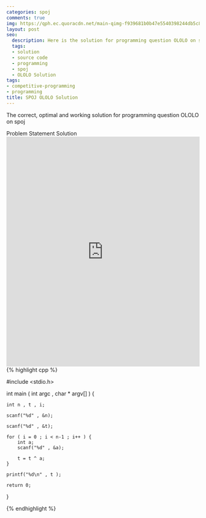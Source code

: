 ```yaml
---
categories: spoj
comments: true
img: https://qph.ec.quoracdn.net/main-qimg-f939681b0b47e5540398244db5c8966f?convert_to_webp=true
layout: post
seo:
  description: Here is the solution for programming question OLOLO on spoj
  tags:
  - solution
  - source code
  - programming
  - spoj
  - OLOLO Solution
tags:
- competitive-programming
- programming
title: SPOJ OLOLO Solution
---
```

The correct, optimal and working solution for programming question OLOLO on spoj

<div class="ui secondary pointing large menu">
  <a class="grey item" data-tab="problem-statement">
    Problem Statement
  </a>
  <a class="active item grey" data-tab="solution">
    Solution
  </a>
</div>
<div class="ui bottom attached tab" data-tab="problem-statement">
    <iframe src="http://www.spoj.com/problems/OLOLO/" width="100%" height="600px" style="overflow: scroll; border: none;"></iframe>
</div>
<div class="ui bottom attached active tab" data-tab="solution">
{% highlight cpp %}

#include <stdio.h>

int main ( int argc , char * argv[] ) {

	int n , t , i;

	scanf("%d" , &n);

	scanf("%d" , &t);

	for ( i = 0 ; i < n-1 ; i++ ) {
		int a;
		scanf("%d" , &a);

		t = t ^ a;
	}

	printf("%d\n" , t );

	return 0;
}


{% endhighlight %}
</div>
